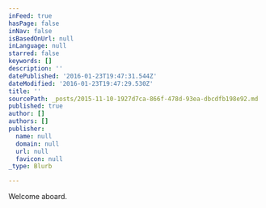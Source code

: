 ```yaml
---
inFeed: true
hasPage: false
inNav: false
isBasedOnUrl: null
inLanguage: null
starred: false
keywords: []
description: ''
datePublished: '2016-01-23T19:47:31.544Z'
dateModified: '2016-01-23T19:47:29.530Z'
title: ''
sourcePath: _posts/2015-11-10-1927d7ca-866f-478d-93ea-dbcdfb198e92.md
published: true
author: []
authors: []
publisher:
  name: null
  domain: null
  url: null
  favicon: null
_type: Blurb

---
```

Welcome aboard.